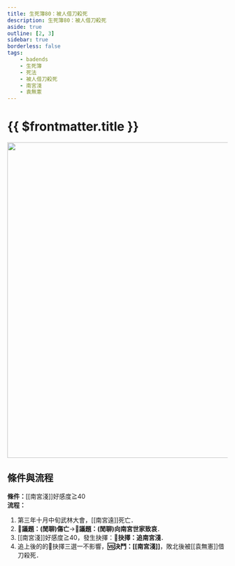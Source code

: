 ```yaml
---
title: 生死簿80：被人借刀殺死
description: 生死簿80：被人借刀殺死
aside: true
outline: [2, 3]
sidebar: true
borderless: false
tags:
    - badends
    - 生死簿
    - 死法
    - 被人借刀殺死
    - 南宮淺
    - 袁無憲
---
```


# {{ $frontmatter.title }}

<img width="720" src="/images/badends/badend80.png">

## 條件與流程

<b>條件：</b>[[南宮淺]]好感度≧40<br>
<b>流程：</b><br>
1. 第三年十月中旬武林大會，[[南宮遠]]死亡．
2. **📜議題：(閒聊)傷亡**→**📜議題：(閒聊)向南宮世家致哀**．
3. [[南宮淺]]好感度≧40，發生抉擇：**📖抉擇：追南宮淺**．
4. 追上後的的📖抉擇三選一不影響，**🆚決鬥：[[南宮淺]]**，敗北後被[[袁無憲]]借刀殺死．
